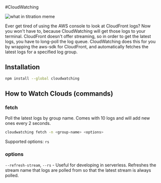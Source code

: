 #CloudWatching

![what in titration meme](https://imgur.com/W4mzrtJ)

Ever get tired of using the AWS console to look at CloudFront logs? Now you won't have to, because CloudWatching will get those logs to your terminal. CloudFront doesn't offer streaming, so in order to get the latest logs, you have to long-poll the log queue. CloudWatching does this for you by wrapping the aws-sdk for CloudFront, and automatically fetches the latest logs for a specified log group.

## Installation

```bash
npm install --global cloudwatching
```

## How to Watch Clouds (commands)

### fetch

Poll the latest logs by group name. Comes with 10 logs and will add new ones every 2 seconds.

```bash
cloudwatching fetch -n <group-name> <options>
```

Supported options: `rs`

### options

`--refresh-stream`, `--rs` - Useful for developing in serverless. Refreshes the stream name that logs are polled from so that the latest stream is always polled.